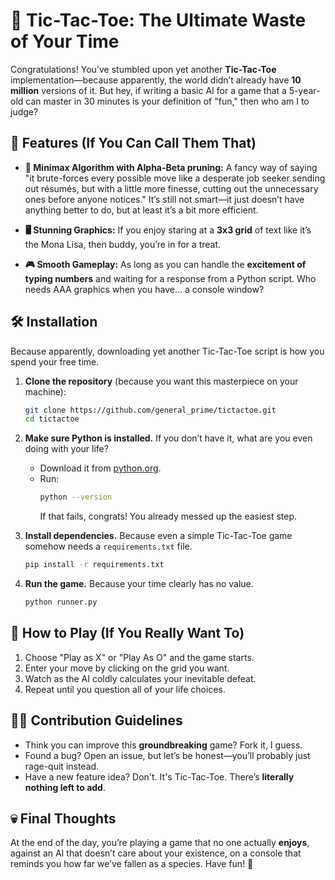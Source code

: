 # 🚀 Tic-Tac-Toe: The Ultimate Waste of Your Time

Congratulations! You've stumbled upon yet another **Tic-Tac-Toe** implementation—because apparently, the world didn’t already have **10 million** versions of it. But hey, if writing a basic AI for a game that a 5-year-old can master in 30 minutes is your definition of "fun," then who am I to judge?

## 🤡 Features (If You Can Call Them That)

- **🔮 Minimax Algorithm with Alpha-Beta pruning:** A fancy way of saying "it brute-forces every possible move like a desperate job seeker sending out résumés, but with a little more finesse, cutting out the unnecessary ones before anyone notices." It’s still not smart—it just doesn’t have anything better to do, but at least it’s a bit more efficient.

- **🖥️ Stunning Graphics:** If you enjoy staring at a **3x3 grid** of text like it’s the Mona Lisa, then buddy, you’re in for a treat.

- **🎮 Smooth Gameplay:** As long as you can handle the **excitement of typing numbers** and waiting for a response from a Python script. Who needs AAA graphics when you have… a console window?

## 🛠️ Installation

Because apparently, downloading yet another Tic-Tac-Toe script is how you spend your free time.

1. **Clone the repository** (because you want this masterpiece on your machine):

   ```sh
   git clone https://github.com/general_prime/tictactoe.git
   cd tictactoe
   ```

2. **Make sure Python is installed.** If you don’t have it, what are you even doing with your life?

   - Download it from [python.org](https://www.python.org/downloads/).
   - Run:
     ```sh
     python --version
     ```
     If that fails, congrats! You already messed up the easiest step.

3. **Install dependencies.** Because even a simple Tic-Tac-Toe game somehow needs a `requirements.txt` file.

   ```sh
   pip install -r requirements.txt
   ```

4. **Run the game.** Because your time clearly has no value.
   ```sh
   python runner.py
   ```

## 🚷 How to Play (If You Really Want To)

1. Choose "Play as X" or "Play As O" and the game starts.
1. Enter your move by clicking on the grid you want.
1. Watch as the AI coldly calculates your inevitable defeat.
1. Repeat until you question all of your life choices.

## 🤦‍♂️ Contribution Guidelines

- Think you can improve this **groundbreaking** game? Fork it, I guess.
- Found a bug? Open an issue, but let’s be honest—you’ll probably just rage-quit instead.
- Have a new feature idea? Don't. It's Tic-Tac-Toe. There’s **literally nothing left to add**.

## 💀 Final Thoughts

At the end of the day, you’re playing a game that no one actually **enjoys**, against an AI that doesn’t care about your existence, on a console that reminds you how far we’ve fallen as a species. Have fun! 🎉
